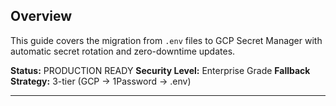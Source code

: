## Overview

This guide covers the migration from `.env` files to GCP Secret Manager with automatic secret rotation and zero-downtime updates.

**Status:** PRODUCTION READY
**Security Level:** Enterprise Grade
**Fallback Strategy:** 3-tier (GCP → 1Password → .env)

---
